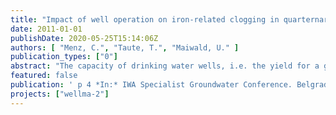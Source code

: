 ```yaml
---
title: "Impact of well operation on iron-related clogging in quarternary aquifers in Berlin, Germany"
date: 2011-01-01
publishDate: 2020-05-25T15:14:06Z
authors: [ "Menz, C.", "Taute, T.", "Maiwald, U." ]
publication_types: ["0"]
abstract: "The capacity of drinking water wells, i.e. the yield for a given drawdown, is often decreasing after a certain time of operation. This effect is called well ageing and is due to different processes related to the geology and hydrochemistry at any given well site and to the construction and operation of these wells. The Hydrogeology workgroup and partners investigate wells in Berlin and France in terms of their ageing behaviour with the aim to determine suitable measures helping to slow down well ageing processes and optimise strategies for well operation and maintenance. A precondition for well clogging by iron incrustations is the mixing of different groundwaters with incompatible chemical properties in the well and/or within aquifer and is induced by combined hydrochemical and microbiological processes. The assessment of (i) formation of reduced/oxidized groundwater layering in the aquifer, (ii) localization of mixing zones and (iii) mixing ratios within the well was done by field and laboratory studies. The research reveals that redox condition in the well and the surrounding aquifer are subject to short to long-termed variations. These variations are caused by operation intervals of the wells and by seasonal effects. The results permit a characterization of oxygen enrichment and transport dependent on well operation, location and design and further on an input-output balancing and a modeling of incrustation rates."
featured: false
publication: ' p 4 *In:* IWA Specialist Groundwater Conference. Belgrade. 08-10 September 2011'
projects: ["wellma-2"]
---
```


